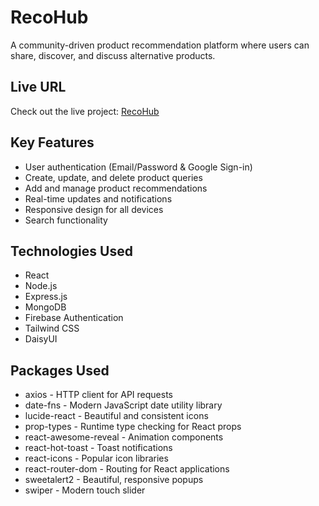 # RecoHub

A community-driven product recommendation platform where users can share, discover, and discuss alternative products.

## Live URL

Check out the live project: [RecoHub](https://b10-a11-product-recommendation.web.app)

## Key Features

- User authentication (Email/Password & Google Sign-in)
- Create, update, and delete product queries
- Add and manage product recommendations
- Real-time updates and notifications
- Responsive design for all devices
- Search functionality

## Technologies Used

- React
- Node.js
- Express.js
- MongoDB
- Firebase Authentication
- Tailwind CSS
- DaisyUI

## Packages Used

- axios - HTTP client for API requests
- date-fns - Modern JavaScript date utility library
- lucide-react - Beautiful and consistent icons
- prop-types - Runtime type checking for React props
- react-awesome-reveal - Animation components
- react-hot-toast - Toast notifications
- react-icons - Popular icon libraries
- react-router-dom - Routing for React applications
- sweetalert2 - Beautiful, responsive popups
- swiper - Modern touch slider
